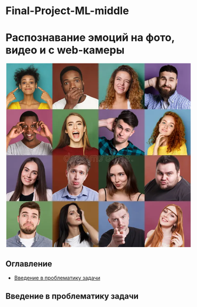 # Final-Project-ML-middle
# Распознавание эмоций на фото, видео и с web-камеры

<p align="center"><img src="/imgs/Эмоции.webp" width="500" alt="Эмоции"></p>

## Оглавление
  * [Введение в проблематику задачи](#введение-в-проблематику-задачи)





## Введение в проблематику задачи


